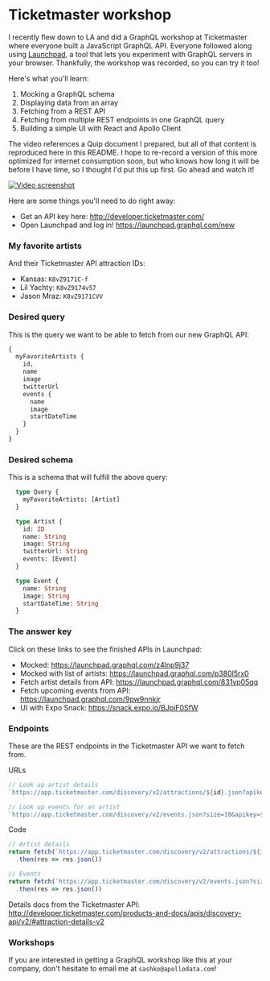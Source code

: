 # Ticketmaster workshop

I recently flew down to LA and did a GraphQL workshop at Ticketmaster where everyone built a JavaScript GraphQL API. Everyone followed along using [Launchpad](https://launchpad.graphql.com/), a tool that lets you experiment with GraphQL servers in your browser. Thankfully, the workshop was recorded, so you can try it too!

Here's what you'll learn:

1. Mocking a GraphQL schema
2. Displaying data from an array
3. Fetching from a REST API
4. Fetching from multiple REST endpoints in one GraphQL query
5. Building a simple UI with React and Apollo Client

The video references a Quip document I prepared, but all of that content is reproduced here in this README. I hope to re-record a version of this more optimized for internet consumption soon, but who knows how long it will be before I have time, so I thought I'd put this up first. Go ahead and watch it!

[![Video screenshot](http://i.imgur.com/gbi8QrS.png)](https://www.youtube.com/watch?v=j0Ot84L5n04)

Here are some things you'll need to do right away:

- Get an API key here: http://developer.ticketmaster.com/
- Open Launchpad and log in! https://launchpad.graphql.com/new

### My favorite artists

And their Ticketmaster API attraction IDs:

* Kansas: `K8vZ9171C-f`
* Lil Yachty: `K8vZ9174v57`
* Jason Mraz: `K8vZ9171CVV`

### Desired query

This is the query we want to be able to fetch from our new GraphQL API:

```graphql
{
  myFavoriteArtists {
    id,
    name
    image
    twitterUrl
    events {
      name
      image
      startDateTime
    }
  }
}
```

### Desired schema

This is a schema that will fulfill the above query:

```graphql
  type Query {
    myFavoriteArtists: [Artist]
  }

  type Artist {
    id: ID
    name: String
    image: String
    twitterUrl: String
    events: [Event]
  }

  type Event {
    name: String
    image: String
    startDateTime: String
  }
```

### The answer key

Click on these links to see the finished APIs in Launchpad:

- Mocked: https://launchpad.graphql.com/z4lnp9j37
- Mocked with list of artists: https://launchpad.graphql.com/p380l5rx0
- Fetch artist details from API: https://launchpad.graphql.com/831vp05qq
- Fetch upcoming events from API: https://launchpad.graphql.com/9pw9nnkjr
- UI with Expo Snack: https://snack.expo.io/BJpiF0SfW

### Endpoints

These are the REST endpoints in the Ticketmaster API we want to fetch from.

URLs

```js
// Look up artist details
`https://app.ticketmaster.com/discovery/v2/attractions/${id}.json?apikey=${context.secrets.TM_API_KEY}`

// Look up events for an artist
`https://app.ticketmaster.com/discovery/v2/events.json?size=10&apikey=${context.secrets.TM_API_KEY}&attractionId=${id}`
```

Code

```js
// Artist details
return fetch(`https://app.ticketmaster.com/discovery/v2/attractions/${id}.json?apikey=${context.secrets.TM_API_KEY}`)
  .then(res => res.json())

// Events
return fetch(`https://app.ticketmaster.com/discovery/v2/events.json?size=10&apikey=${context.secrets.TM_API_KEY}&attractionId=${id}`)
  .then(res => res.json())
```

Details docs from the Ticketmaster API: http://developer.ticketmaster.com/products-and-docs/apis/discovery-api/v2/#attraction-details-v2

### Workshops

If you are interested in getting a GraphQL workshop like this at your company, don't hesitate to email me at `sashko@apollodata.com`!
